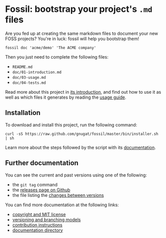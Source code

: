 # Fossil: bootstrap your project's `.md` files

Are you fed up at creating the same markdown files to document your new FOSS
projects? You're in luck: fossil will help you bootstrap them!

    fossil doc 'acme/demo' 'The ACME company'

Then you just need to complete the following files:

* `README.md`
* `doc/01-introduction.md`
* `doc/03-usage.md`
* `doc/04-tests.md`

Read more about this project in [its introduction](doc/01-introduction.md), and
find out how to use it as well as which files it generates by reading the
[usage guide](doc/03-usage.md).

## Installation

To download and install this project, run the following command:

    curl -sS https://raw.github.com/gnugat/fossil/master/bin/installer.sh | sh

Learn more about the steps followed by the script with its
[documentation](doc/02-installation.md).

## Further documentation

You can see the current and past versions using one of the following:

* the `git tag` command
* the [releases page on Github](https://github.com/gnugat/fossil/releases)
* the file listing the [changes between versions](CHANGELOG.md)

You can find more documentation at the following links:

* [copyright and MIT license](LICENSE)
* [versioning and branching models](VERSIONING.md)
* [contribution instructions](CONTRIBUTING.md)
* [documentation directory](doc)
